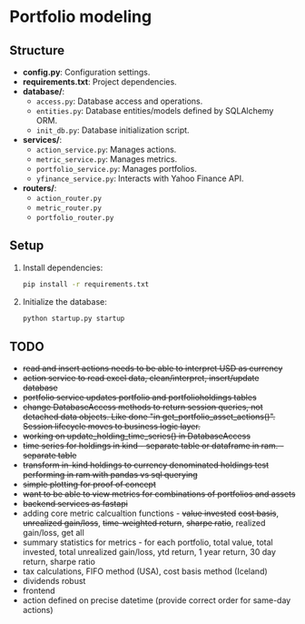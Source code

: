 
# Portfolio modeling

## Structure
- **config.py**: Configuration settings.
- **requirements.txt**: Project dependencies.
- **database/**: 
  - `access.py`: Database access and operations.
  - `entities.py`: Database entities/models defined by SQLAlchemy ORM.
  - `init_db.py`: Database initialization script.
- **services/**: 
  - `action_service.py`: Manages actions.
  - `metric_service.py`: Manages metrics.
  - `portfolio_service.py`: Manages portfolios.
  - `yfinance_service.py`: Interacts with Yahoo Finance API.
- **routers/**: 
  - `action_router.py`
  - `metric_router.py`
  - `portfolio_router.py`

## Setup
1. Install dependencies:
    ```bash
    pip install -r requirements.txt
    ```
2. Initialize the database:
    ```bash
    python startup.py startup
    ```
    
## TODO
 - ~~read and insert actions needs to be able to interpret USD as currency~~
 - ~~action service to read excel data, clean/interpret, insert/update database~~
 - ~~portfolio service updates portfolio and portfolioholdings tables~~
 - ~~change DatabaseAccess methods to return session queries, not detached data objects.  Like done "in get_portfolio_asset_actions()". Session lifecycle moves to business logic layer.~~
 - ~~working on update_holding_time_series() in DatabaseAccess~~
 - ~~time series for holdings in kind - separate table or dataframe in ram. - separate table~~
 - ~~transform in-kind holdings to currency denominated holdings test performing in ram with pandas vs sql querying~~
 - ~~simple plotting for proof of concept~~
 - ~~want to be able to view metrics for combinations of portfolios and assets~~
- ~~backend services as fastapi~~
 - adding core metric calcualtion functions - ~~value invested~~ ~~cost basis~~, ~~unrealized gain/loss~~, ~~time-weighted return~~, ~~sharpe ratio~~, realized gain/loss, get all
 - summary statistics for metrics - for each portfolio, total value, total invested, total unrealized gain/loss, ytd return, 1 year return, 30 day return, sharpe ratio
 - tax calculations, FIFO method (USA), cost basis method (Iceland)
 - dividends robust
 - frontend
 - action defined on precise datetime (provide correct order for same-day actions)